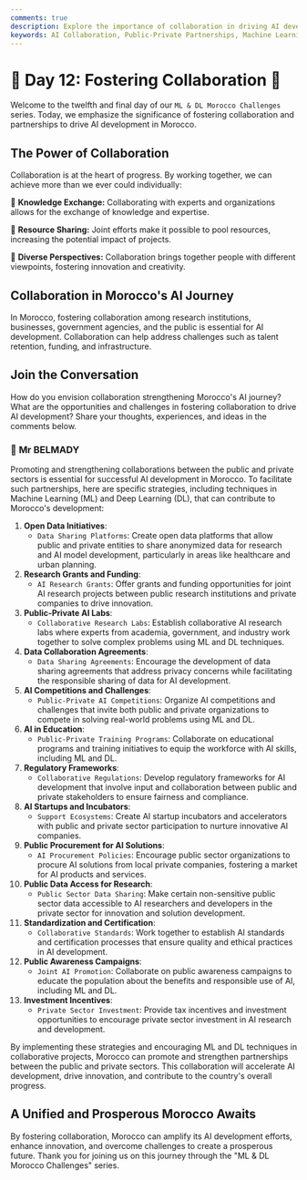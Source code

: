 ```yaml
---
comments: true
description: Explore the importance of collaboration in driving AI development in Morocco
keywords: AI Collaboration, Public-Private Partnerships, Machine Learning, Deep Learning, Morocco, Knowledge Exchange, Resource Sharing, Innovation, Research Grants, Open Data, AI Competitions, Education, Regulatory Frameworks
---
```


# **🤝 Day 12: Fostering Collaboration 🤝**

Welcome to the twelfth and final day of our ``ML & DL Morocco Challenges`` series. Today, we emphasize the significance of fostering collaboration and partnerships to drive AI development in Morocco.

## **The Power of Collaboration**

Collaboration is at the heart of progress. By working together, we can achieve more than we ever could individually:

🔹 **Knowledge Exchange:** Collaborating with experts and organizations allows for the exchange of knowledge and expertise.

🔹 **Resource Sharing:** Joint efforts make it possible to pool resources, increasing the potential impact of projects.

🔹 **Diverse Perspectives:** Collaboration brings together people with different viewpoints, fostering innovation and creativity.

## **Collaboration in Morocco's AI Journey**

In Morocco, fostering collaboration among research institutions, businesses, government agencies, and the public is essential for AI development. Collaboration can help address challenges such as talent retention, funding, and infrastructure.

<!-- 🚀 **[Discover How Collaboration Drives AI Development in Morocco](insert your article or proposal link)** 🚀 -->

## **Join the Conversation**

How do you envision collaboration strengthening Morocco's AI journey? What are the opportunities and challenges in fostering collaboration to drive AI development? Share your thoughts, experiences, and ideas in the comments below.

### 🧠 **Mr BELMADY**

Promoting and strengthening collaborations between the public and private sectors is essential for successful AI development in Morocco. To facilitate such partnerships, here are specific strategies, including techniques in Machine Learning (ML) and Deep Learning (DL), that can contribute to Morocco's development:

1. **Open Data Initiatives**:
    - ``Data Sharing Platforms``: Create open data platforms that allow public and private entities to share anonymized data for research and AI model development, particularly in areas like healthcare and urban planning.
2. **Research Grants and Funding**:
    - ``AI Research Grants``: Offer grants and funding opportunities for joint AI research projects between public research institutions and private companies to drive innovation.
3. **Public-Private AI Labs**:
    - ``Collaborative Research Labs``: Establish collaborative AI research labs where experts from academia, government, and industry work together to solve complex problems using ML and DL techniques.
4. **Data Collaboration Agreements**:
    - ``Data Sharing Agreements``: Encourage the development of data sharing agreements that address privacy concerns while facilitating the responsible sharing of data for AI development.
5. **AI Competitions and Challenges**:
    - ``Public-Private AI Competitions``: Organize AI competitions and challenges that invite both public and private organizations to compete in solving real-world problems using ML and DL.
6. **AI in Education**:
    - ``Public-Private Training Programs``: Collaborate on educational programs and training initiatives to equip the workforce with AI skills, including ML and DL.
7. **Regulatory Frameworks**:
    - ``Collaborative Regulations``: Develop regulatory frameworks for AI development that involve input and collaboration between public and private stakeholders to ensure fairness and compliance.
8. **AI Startups and Incubators**:
    - ``Support Ecosystems``: Create AI startup incubators and accelerators with public and private sector participation to nurture innovative AI companies.
9. **Public Procurement for AI Solutions**:
    - ``AI Procurement Policies``: Encourage public sector organizations to procure AI solutions from local private companies, fostering a market for AI products and services.
10. **Public Data Access for Research**:
    - ``Public Sector Data Sharing``: Make certain non-sensitive public sector data accessible to AI researchers and developers in the private sector for innovation and solution development.
11. **Standardization and Certification**:
    - ``Collaborative Standards``: Work together to establish AI standards and certification processes that ensure quality and ethical practices in AI development.
12. **Public Awareness Campaigns**:
    - ``Joint AI Promotion``: Collaborate on public awareness campaigns to educate the population about the benefits and responsible use of AI, including ML and DL.
13. **Investment Incentives**:
    - ``Private Sector Investment``: Provide tax incentives and investment opportunities to encourage private sector investment in AI research and development.

By implementing these strategies and encouraging ML and DL techniques in collaborative projects, Morocco can promote and strengthen partnerships between the public and private sectors. This collaboration will accelerate AI development, drive innovation, and contribute to the country's overall progress.

## **A Unified and Prosperous Morocco Awaits**

By fostering collaboration, Morocco can amplify its AI development efforts, enhance innovation, and overcome challenges to create a prosperous future. Thank you for joining us on this journey through the "ML & DL Morocco Challenges" series.